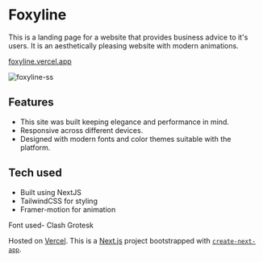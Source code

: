 # Foxyline
This is a landing page for a website that provides business advice to it's users. It is an aesthetically pleasing website with modern animations.

[foxyline.vercel.app](https://foxyline.vercel.app/)

![foxyline-ss](https://github.com/user-attachments/assets/15510753-aa94-4169-a0ec-9e0c19aefc48)


## Features
- This site was built keeping elegance and performance in mind.
- Responsive across different devices.
- Designed with modern fonts and color themes suitable with the platform.

## Tech used
- Built using NextJS
- TailwindCSS for styling
- Framer-motion for animation

Font used- Clash Grotesk

Hosted on [Vercel](https://vercel.com/).
This is a [Next.js](https://nextjs.org/) project bootstrapped with [`create-next-app`](https://github.com/vercel/next.js/tree/canary/packages/create-next-app).







